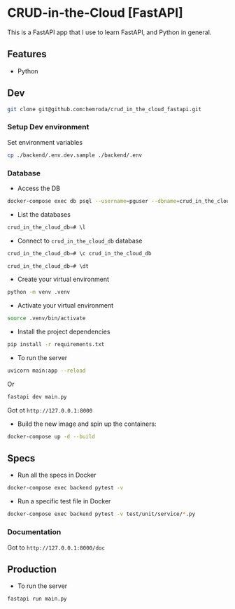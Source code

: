 
# CRUD-in-the-Cloud [FastAPI]

This is a FastAPI app that I use to learn FastAPI, and Python in general.

## Features

- Python

## Dev

```sh
git clone git@github.com:hemroda/crud_in_the_cloud_fastapi.git
```

### Setup Dev environment

Set environment variables

```sh
cp ./backend/.env.dev.sample ./backend/.env
```

### Database

- Access the DB

```sh
docker-compose exec db psql --username=pguser --dbname=crud_in_the_cloud_db
```

- List the databases

```sql
crud_in_the_cloud_db=# \l
```

- Connect to `crud_in_the_cloud_db` database

```sql
crud_in_the_cloud_db=# \c crud_in_the_cloud_db
```

```sql
crud_in_the_cloud_db=# \dt
```

* Create your virtual environment
```sh
python -m venv .venv
```

* Activate your virtual environment
```sh
source .venv/bin/activate
```

* Install the project dependencies
```sh
pip install -r requirements.txt
```

* To run the server
```sh
uvicorn main:app --reload
```

Or

```sh
fastapi dev main.py
```

Got ot `http://127.0.0.1:8000`

- Build the new image and spin up the containers:

```sh
docker-compose up -d --build
```

## Specs

* Run all the specs in Docker

```sh
docker-compose exec backend pytest -v
```

* Run a specific test file in Docker
```sh
docker-compose exec backend pytest -v test/unit/service/*.py
```

### Documentation

Got to `http://127.0.0.1:8000/doc`


## Production

* To run the server
```sh
fastapi run main.py
```
